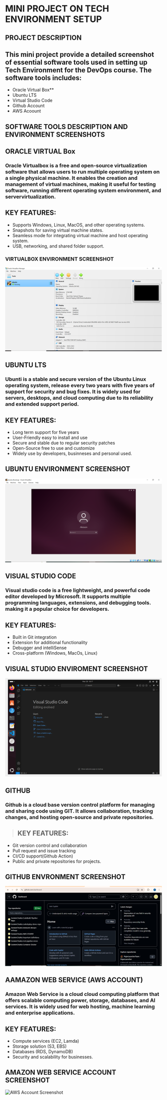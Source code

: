 # MINI PROJECT ON TECH ENVIRONMENT SETUP

## PROJECT DESCRIPTION

## This mini project provide a detailed screenshot of essential software tools used in setting up Tech Environment for the DevOps course. The software tools includes:

+ Oracle Virtual Box**
+ Ubuntu LTS
+ Virtual Studio Code
+ Github Account
+ AWS Acoount

## SOFTWARE TOOLS DESCRIPTION AND ENVIRONMENT SCREENSHOTS 

## ORACLE VIRTUAL Box

### Oracle Virtualbox is a free and open-source virtualization software that allows users to run multiple operating system on a single physical machine. It enables the creation and management of virtual machines, making it useful for testing software, running different operating system environment, and servervirtualization.

## KEY FEATURES:

+ Supports Windows, Linux, MacOS, and other operating systems.
+ Snapshots for saving virtual machine states.
+ Seamless mode for integrating virtual machine and host operating system.
+ USB, networking, and shared folder support.

### VIRTUALBOX ENVIRONMENT SCREENSHOT

![VirtualBox Screenshot](Image-Files/VirtualBox.PNG)


## UBUNTU LTS

### Ubunti is a stable and secure version of the Ubuntu Linux operating system, release every two years with five years of support for security and bug fixes. It is widely used for servers, desktops, and cloud computing due to its reliability and extended support period.

## KEY FEATURES:

+ Long term support for five years
+ User-Friendly easy to install and use
+ Secure and stable due to regular security patches
+ Open-Source free to use and customize
+ Widely use by developers, businneses and personal used.

## UBUNTU ENVIRONMENT SCREENSHOT

![Ubuntu Screenshot](Image-Files/Ubuntu.PNG)


## VISUAL STUDIO CODE

### Visual studio code is a free lightweight, and powerful code editor developed by Microsoft. It supports multiple programming languages, extensions, and debugging tools. making it a popular choice for developers.

## KEY FEATURES:

+ Built in Git integration
+ Extension for additional functionality
+ Debugger and intelliSense
+ Cross-platform (Windows, MacOs, Linux)

## VISUAL STUDIO ENVIROMENT SCREENSHOT

![VS CODE Screenshot](Image-Files/VS-Code.PNG)


## GITHUB

### Github is a cloud base version control platform for managing and sharing code using GIT. It allows collaboration, tracking changes, and hosting open-source and private repositories. 

>## KEY FEATURES: 

+ Git version control and collaboration
+ Pull request and issue tracking
+ CI/CD support(Github Action)
+ Public and private repositories for projects.

## GITHUB ENVRONMENT SCREENSHOT

![Github Screenshot](Image-Files/Github.PNG)


## AAMAZON WEB SERVICE (AWS ACCOUNT)

### Amazon Web Service is a cloud cloud computing platform that offers scalable computing power, storage, databases, and AI services. It is widely used for web hosting, machine learning and enterprise applications.

## KEY FEATURES:

+ Compute services (EC2, Lamda)
+ Storage solution (S3, EBS)
+ Databases (RDS, DynamoDB)
+ Security and scalability for businesses.

## AMAZON WEB SERVICE ACCOUNT SCREENSHOT

![AWS Account Screenshot]()



